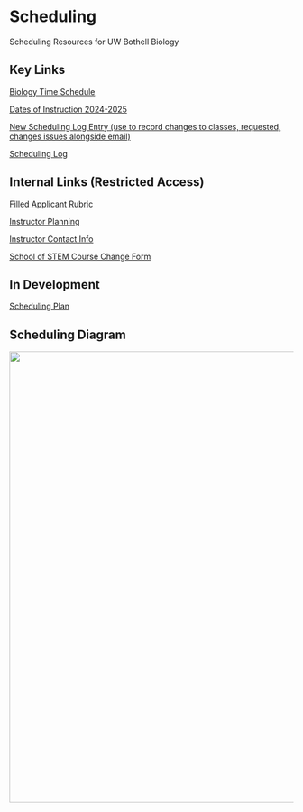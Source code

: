 # Scheduling
Scheduling Resources for UW Bothell Biology

## Key Links

<a href="https://www.washington.edu/students/timeschd/B/AUT2024/bbio.html"> Biology Time Schedule </a>

<a href="https://www.uwb.edu/academic-calendar/2024-2025-calendars/dates-of-instruction-2024-2025"> Dates of Instruction 2024-2025 </a>

<a href="https://forms.gle/zxasyCXRXKxffx3c9"> New Scheduling Log Entry (use to record changes to classes, requested, changes issues alongside email)</a>

<a href="https://docs.google.com/spreadsheets/d/1Ue2ju4bGIrp-gsZVByhaozGD4e4eqsDugyClNIDsm9o/edit?usp=sharing"> Scheduling Log </a>

## Internal Links (Restricted Access)
<a href="https://docs.google.com/spreadsheets/d/1Z56N55ZOaN0QMOWFeGucr1zAWYr17CxXfKa-GKFyn8Q/edit?gid=300482433#gid=300482433"> Filled Applicant Rubric</a>

<a href="https://docs.google.com/spreadsheets/d/1Z56N55ZOaN0QMOWFeGucr1zAWYr17CxXfKa-GKFyn8Q/edit?gid=300482433#gid=300482433"> Instructor Planning </a>

<a href="https://docs.google.com/spreadsheets/d/1HDVDuCnEZ104fPc2Z3jCxAvNh9LnFVR1OvMknUFjiQA/edit?gid=0#gid=0">Instructor Contact Info </a>

<a href="https://forms.office.com/Pages/ResponsePage.aspx?id=W9229i_wGkSZoBYqxQYL0h9UBx13xapHuqmsVDYDNcRUQjAzM0MwQjBXS1ZFM1hKWUZNV1ZDRFM4MSQlQCN0PWcu"> School of STEM Course Change Form </a>


## In Development

<a href="https://docs.google.com/spreadsheets/d/1vit15cTAab0oFcXShCKY8sVbGLPYlcaVBbu3MyhQ1NU/edit?gid=149408979#gid=149408979"> Scheduling Plan </a>

## Scheduling Diagram

<img src="./static/Scheduling_Diagram.png" width="800"  description="A diagram highlighting proposed workflows for hiring in the School of STEM. This is for my (Zaneveld's) internal use and hard to susccinctly describe, so let me know if you need an accessible/text version.">



